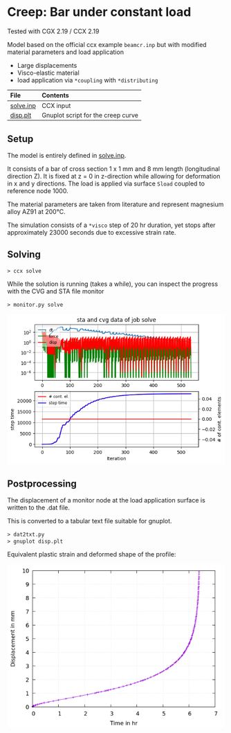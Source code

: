 # Creep: Bar under constant load
Tested with CGX 2.19 / CCX 2.19

Model based on the official ccx example `beamcr.inp` but with modified material parameters and load application

+ Large displacements
+ Visco-elastic material
+ load application via `*coupling` with `*distributing`

File                       | Contents    
:-------------             | :-------------
[solve.inp](solve.inp)     | CCX input
[disp.plt](disp.plt)       | Gnuplot script for the creep curve

## Setup

The model is entirely defined in [solve.inp](solve.inp). 

It consists of a bar of cross section 1 x 1 mm and 8 mm length (longitudinal direction Z). It is fixed at z = 0 in z-direction while allowing for deformation in x and y directions. The load is applied via surface `Sload` coupled to reference node 1000. 

The material parameters are taken from literature and represent magnesium alloy AZ91 at 200°C.

The simulation consists of a `*visco` step of 20 hr duration, yet stops after approximately 23000 seconds due to excessive strain rate.

## Solving

```
> ccx solve
```
While the solution is running (takes a while), you can inspect the progress with the CVG and STA file monitor
```
> monitor.py solve
```


<img src="solve.png" title="Convergence history">

## Postprocessing

The displacement of a monitor node at the load application surface is written to the .dat file. 

This is converted to a tabular text file suitable for gnuplot.

```
> dat2txt.py 
> gnuplot disp.plt
```
Equivalent plastic strain and deformed shape of the profile:

<img src="disp.png" title="Displacement over time (creep curve)">